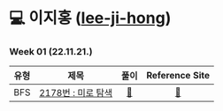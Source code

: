# 💻 이지홍 ([lee-ji-hong](https://github.com/lee-ji-hong))

### Week 01 (22.11.21.)

| 유형 | 제목 | 풀이 | Reference Site | 
| :-------: | :------------------------------------------------------------------------: | :--------------------------------------------------------------------------------------------------------------------------------------------------------------------: | :------------------------------------------------------------------: |
| BFS | <a href="https://www.acmicpc.net/problem/2178">2178번 : 미로 탐색</a>  | <a href="https://github.com/AlgorismTest/coding-test-study/blob/main/%EC%9D%B4%EC%A7%80%ED%99%8D/%EB%AC%B8%EC%A0%9C/1%EC%A3%BC%EC%B0%A8/2178/index.js">🔗</a>  | <a href="#">:bookmark:</a> |
<br>
